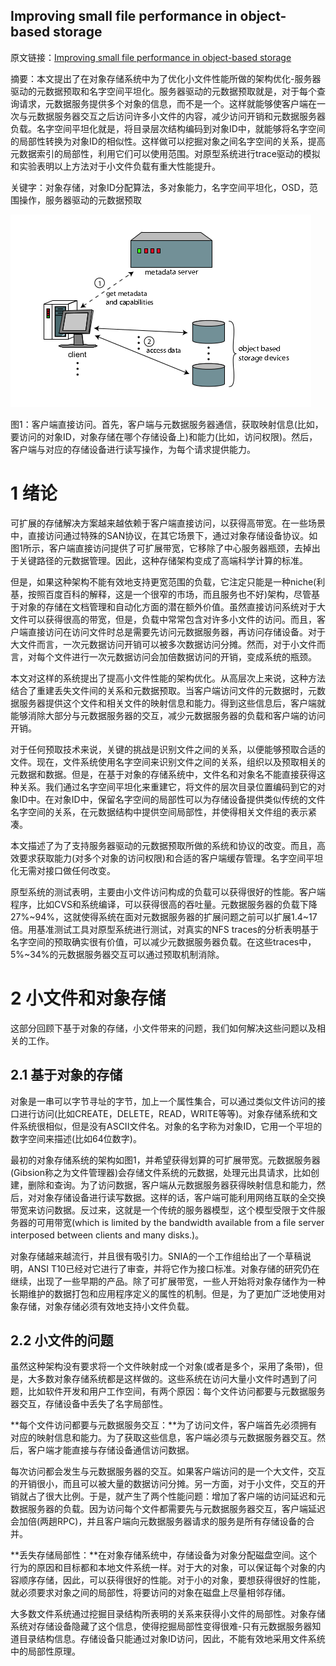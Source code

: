 ## Improving small file performance in object-based storage

原文链接：[Improving small file performance in object-based storage](http://www.researchgate.net/publication/224285810_Improving_small_file_performance_in_object-based_storage)

摘要：本文提出了在对象存储系统中为了优化小文件性能所做的架构优化-服务器驱动的元数据预取和名字空间平坦化。服务器驱动的元数据预取就是，对于每个查询请求，元数据服务提供多个对象的信息，而不是一个。这样就能够使客户端在一次与元数据服务器交互之后访问许多小文件的内容，减少访问开销和元数据服务器负载。名字空间平坦化就是，将目录层次结构编码到对象ID中，就能够将名字空间的局部性转换为对象ID的相似性。这样做可以挖掘对象之间名字空间的关系，提高元数据索引的局部性，利用它们可以使用范围。对原型系统进行trace驱动的模拟和实验表明以上方法对于小文件负载有重大性能提升。

关键字：对象存储，对象ID分配算法，多对象能力，名字空间平坦化，OSD，范围操作，服务器驱动的元数据预取

![](https://github.com/luofengmacheng/translation/raw/master/pic/pic6.png)

图1：客户端直接访问。首先，客户端与元数据服务器通信，获取映射信息(比如，要访问的对象ID，对象存储在哪个存储设备上)和能力(比如，访问权限)。然后，客户端与对应的存储设备进行读写操作，为每个请求提供能力。

# 1 绪论

可扩展的存储解决方案越来越依赖于客户端直接访问，以获得高带宽。在一些场景中，直接访问通过特殊的SAN协议，在其它场景下，通过对象存储设备协议。如图1所示，客户端直接访问提供了可扩展带宽，它移除了中心服务器瓶颈，去掉出于关键路径的元数据管理。因此，这种存储架构变成了高端科学计算的标准。

但是，如果这种架构不能有效地支持更宽范围的负载，它注定只能是一种niche(利基，按照百度百科的解释，这是一个很窄的市场，而且服务也不好)架构，尽管基于对象的存储在文档管理和自动化方面的潜在额外价值。虽然直接访问系统对于大文件可以获得很高的带宽，但是，负载中常常包含对许多小文件的访问。而且，客户端直接访问在访问文件时总是需要先访问元数据服务器，再访问存储设备。对于大文件而言，一次元数据访问开销可以被多次数据访问分摊。然而，对于小文件而言，对每个文件进行一次元数据访问会加倍数据访问的开销，变成系统的瓶颈。

本文对这样的系统提出了提高小文件性能的架构优化。从高层次上来说，这种方法结合了重建丢失文件间的关系和元数据预取。当客户端访问文件的元数据时，元数据服务器提供这个文件和相关文件的映射信息和能力。得到这些信息后，客户端就能够消除大部分与元数据服务器的交互，减少元数据服务器的负载和客户端的访问开销。

对于任何预取技术来说，关键的挑战是识别文件之间的关系，以便能够预取合适的文件。现在，文件系统使用名字空间来识别文件之间的关系，组织以及预取相关的元数据和数据。但是，在基于对象的存储系统中，文件名和对象名不能直接获得这种关系。我们通过名字空间平坦化来重建它，将文件的层次目录位置编码到它的对象ID中。在对象ID中，保留名字空间的局部性可以为存储设备提供类似传统的文件名字空间的关系，在元数据结构中提供空间局部性，并使得相关文件组的表示紧凑。

本文描述了为了支持服务器驱动的元数据预取所做的系统和协议的改变。而且，高效要求获取能力(对多个对象的访问权限)和合适的客户端缓存管理。名字空间平坦化无需对接口做任何改变。

原型系统的测试表明，主要由小文件访问构成的负载可以获得很好的性能。客户端程序，比如CVS和系统编译，可以获得很高的吞吐量。元数据服务器的负载下降27%~94%，这就使得系统在面对元数据服务器的扩展问题之前可以扩展1.4~17倍。用基准测试工具对原型系统进行测试，对真实的NFS traces的分析表明基于名字空间的预取确实很有价值，可以减少元数据服务器负载。在这些traces中，5%~34%的元数据服务器交互可以通过预取机制消除。

# 2 小文件和对象存储

这部分回顾下基于对象的存储，小文件带来的问题，我们如何解决这些问题以及相关的工作。

## 2.1 基于对象的存储

对象是一串可以字节寻址的字节，加上一个属性集合，可以通过类似文件访问的接口进行访问(比如CREATE，DELETE，READ，WRITE等等)。对象存储系统和文件系统很相似，但是没有ASCII文件名。对象的名字称为对象ID，它用一个平坦的数字空间来描述(比如64位数字)。

最初的对象存储系统的架构如图1，并希望获得划算的可扩展带宽。元数据服务器(Gibsion称之为文件管理器)会存储文件系统的元数据，处理元出具请求，比如创建，删除和查询。为了访问数据，客户端从元数据服务器获得映射信息和能力，然后，对对象存储设备进行读写数据。这样的话，客户端可能利用网络互联的全交换带宽来访问数据。反过来，这就是一个传统的服务器模型，这个模型受限于文件服务器的可用带宽(which is limited by the bandwidth available from a file server interposed between clients and many disks.)。

对象存储越来越流行，并且很有吸引力。SNIA的一个工作组给出了一个草稿说明，ANSI T10已经对它进行了审查，并将它作为接口标准。对象存储的研究仍在继续，出现了一些早期的产品。除了可扩展带宽，一些人开始将对象存储作为一种长期维护的数据打包和应用程序定义的属性的机制。但是，为了更加广泛地使用对象存储，对象存储必须有效地支持小文件负载。

## 2.2 小文件的问题

虽然这种架构没有要求将一个文件映射成一个对象(或者是多个，采用了条带)，但是，大多数对象存储系统都是这样做的。这些系统在访问大量小文件时遇到了问题，比如软件开发和用户工作空间，有两个原因：每个文件访问都要与元数据服务器交互，存储设备中丢失了名字局部性。

**每个文件访问都要与元数据服务交互：**为了访问文件，客户端首先必须拥有对应的映射信息和能力。为了获取这些信息，客户端必须与元数据服务器交互。然后，客户端才能直接与存储设备通信访问数据。

每次访问都会发生与元数据服务器的交互。如果客户端访问的是一个大文件，交互的开销很小，而且可以被大量的数据访问分摊。另一方面，对于小文件，交互的开销就占了很大比例。于是，就产生了两个性能问题：增加了客户端的访问延迟和元数据服务器的负载。因为访问每个文件都需要先与元数据服务器交互，客户端延迟会加倍(两趟RPC)，并且客户端向元数据服务器请求的服务是所有存储设备的合并。

**丢失存储局部性：**在对象存储系统中，存储设备为对象分配磁盘空间。这个行为的原因和目标都和本地文件系统一样。对于大的对象，可以保证每个对象的内容顺序存储，因此，可以获得很好的性能。对于小的对象，要想获得很好的性能，就必须要求对象之间的局部性，将要访问的对象在磁盘上尽量相邻存储。

大多数文件系统通过挖掘目录结构所表明的关系来获得小文件的局部性。对象存储系统对存储设备隐藏了这个信息，使得挖掘局部性变得很难-只有元数据服务器知道目录结构信息。存储设备只能通过对象ID访问，因此，不能有效地采用文件系统中的局部性原理。
